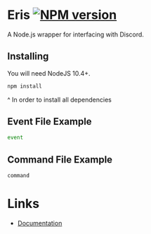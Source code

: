 Eris [![NPM version](https://img.shields.io/npm/v/eris.svg?style=flat-square&color=informational)](https://npmjs.com/package/eris)
====

A Node.js wrapper for interfacing with Discord.

Installing
----------

You will need NodeJS 10.4+.

```js
npm install
```

^ In order to install all dependencies



Event File Example
-----------------

```js
event
```

Command File Example
-----------------

```js
command
```


# Links

- [Documentation][documentation]

[documentation]: https://discord.js.org/#/docs

